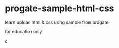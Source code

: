 # progate-sample-html-css

learn upload html & css using sample from progate

for education only

c
